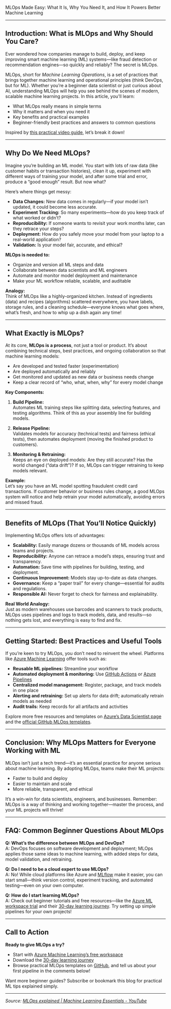 MLOps Made Easy: What It Is, Why You Need It, and How It Powers Better Machine Learning

---

## Introduction: What is MLOps and Why Should You Care?

Ever wondered how companies manage to build, deploy, and keep improving smart machine learning (ML) systems—like fraud detection or recommendation engines—so quickly and reliably? The secret is MLOps.

MLOps, short for *Machine Learning Operations*, is a set of practices that brings together machine learning and operational principles (think DevOps, but for ML). Whether you’re a beginner data scientist or just curious about AI, understanding MLOps will help you see behind the scenes of modern, scalable machine learning projects. In this article, you'll learn:

- What MLOps really means in simple terms
- Why it matters and when you need it
- Key benefits and practical examples
- Beginner-friendly best practices and answers to common questions

Inspired by [this practical video guide](https://www.youtube.com/watch?v=ZVWg18AXXuE), let’s break it down!

---

## Why Do We Need MLOps?

Imagine you’re building an ML model. You start with lots of raw data (like customer habits or transaction histories), clean it up, experiment with different ways of training your model, and after some trial and error, produce a “good enough” result. But now what?

Here’s where things get messy:

- **Data Changes:** New data comes in regularly—if your model isn’t updated, it could become less accurate.
- **Experiment Tracking:** So many experiments—how do you keep track of what worked or didn’t?
- **Reproducibility:** If someone wants to revisit your work months later, can they retrace your steps?
- **Deployment:** How do you safely move your model from your laptop to a real-world application?
- **Validation:** Is your model fair, accurate, and ethical?

**MLOps is needed to:**
- Organize and version all ML steps and data
- Collaborate between data scientists and ML engineers
- Automate and monitor model deployment and maintenance
- Make your ML workflow reliable, scalable, and auditable

**Analogy:**  
Think of MLOps like a highly-organized kitchen. Instead of ingredients (data) and recipes (algorithms) scattered everywhere, you have labels, storage rules, and a cleaning schedule—everyone knows what goes where, what’s fresh, and how to whip up a dish again any time!

---

## What Exactly is MLOps?

At its core, **MLOps is a process**, not just a tool or product. It’s about combining technical steps, best practices, and ongoing collaboration so that machine learning models:

- Are developed and tested faster (experimentation)
- Are deployed automatically and reliably
- Get monitored and updated as new data or business needs change
- Keep a clear record of “who, what, when, why” for every model change

**Key Components:**
1. **Build Pipeline:**  
   Automates ML training steps like splitting data, selecting features, and testing algorithms. Think of this as your assembly line for building models.

2. **Release Pipeline:**  
   Validates models for accuracy (technical tests) and fairness (ethical tests), then automates deployment (moving the finished product to customers).

3. **Monitoring & Retraining:**  
   Keeps an eye on deployed models: Are they still accurate? Has the world changed (“data drift”)? If so, MLOps can trigger retraining to keep models relevant.

**Example:**  
Let’s say you have an ML model spotting fraudulent credit card transactions. If customer behavior or business rules change, a good MLOps system will notice and help retrain your model automatically, avoiding errors and missed fraud.

---

## Benefits of MLOps (That You’ll Notice Quickly)

Implementing MLOps offers lots of advantages:

- **Scalability:** Easily manage dozens or thousands of ML models across teams and projects.
- **Reproducibility:** Anyone can retrace a model’s steps, ensuring trust and transparency.
- **Automation:** Save time with pipelines for building, testing, and deployment.
- **Continuous Improvement:** Models stay up-to-date as data changes.
- **Governance:** Keep a “paper trail” for every change—essential for audits and regulations.
- **Responsible AI:** Never forget to check for fairness and explainability.

**Real World Analogy:**  
Just as modern warehouses use barcodes and scanners to track products, MLOps uses pipelines and logs to track models, data, and results—so nothing gets lost, and everything is easy to find and fix.

---

## Getting Started: Best Practices and Useful Tools

If you’re keen to try MLOps, you don’t need to reinvent the wheel. Platforms like [Azure Machine Learning](https://aka.ms/aml-trial) offer tools such as:

- **Reusable ML pipelines:** Streamline your workflow
- **Automated deployment & monitoring:** Use [GitHub Actions](https://github.com/features/actions) or [Azure Pipelines](https://azure.microsoft.com/en-us/products/devops/pipelines/)
- **Centralized model management:** Register, package, and track models in one place
- **Alerting and retraining:** Set up alerts for data drift; automatically retrain models as needed
- **Audit trails:** Keep records for all artifacts and activities

Explore more free resources and templates on [Azure’s Data Scientist page](https://aka.ms/data-scientists) and the [official GitHub MLOps templates](https://aka.ms/mlops).

---

## Conclusion: Why MLOps Matters for Everyone Working with ML

MLOps isn’t just a tech trend—it’s an essential practice for anyone serious about machine learning. By adopting MLOps, teams make their ML projects:

- Faster to build and deploy
- Easier to maintain and scale
- More reliable, transparent, and ethical

It’s a win-win for data scientists, engineers, and businesses. Remember: MLOps is a way of thinking and working together—master the process, and your ML projects will thrive!

---

## FAQ: Common Beginner Questions About MLOps

**Q: What’s the difference between MLOps and DevOps?**  
A: DevOps focuses on software development and deployment; MLOps applies those same ideas to machine learning, with added steps for data, model validation, and retraining.

**Q: Do I need to be a cloud expert to use MLOps?**  
A: No! While cloud platforms like Azure and [MLflow](https://mlflow.org/) make it easier, you can start small—think version control, experiment tracking, and automated testing—even on your own computer.

**Q: How do I start learning MLOps?**  
A: Check out beginner tutorials and free resources—like the [Azure ML workspace trial](https://aka.ms/aml-trial) and their [30-day learning journey](https://aka.ms/data-scientists). Try setting up simple pipelines for your own projects!

---

## Call to Action

**Ready to give MLOps a try?**  
- Start with [Azure Machine Learning’s free workspace](https://aka.ms/aml-trial)
- Download the [30-day learning journey](https://aka.ms/data-scientists)
- Browse practical MLOps templates on [GitHub](https://aka.ms/mlops), and tell us about your first pipeline in the comments below!

Want more beginner guides? Subscribe or bookmark this blog for practical ML tips explained simply.

---

*Source: [MLOps explained | Machine Learning Essentials - YouTube](https://www.youtube.com/watch?v=ZVWg18AXXuE)*